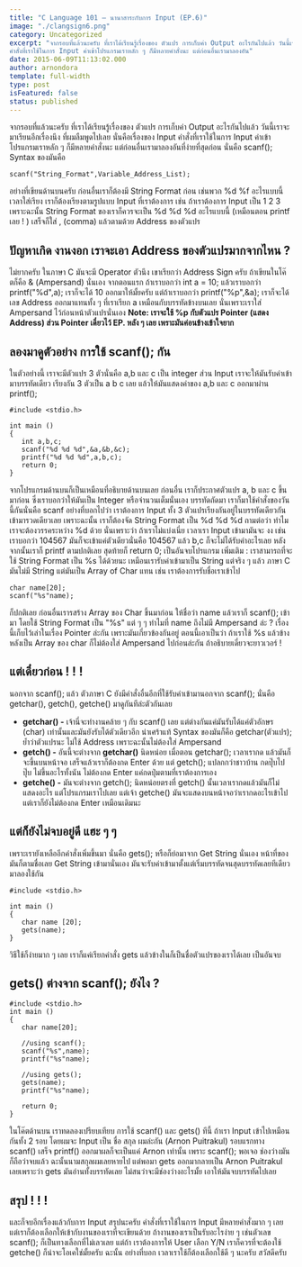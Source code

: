 ```yaml
---
title: "C Language 101 – นานาสาระกับการ Input (EP.6)"
image: "./clangsign6.png"
category: Uncategorized
excerpt: "จากรอบที่แล้วนะครับ ที่เราได้เรียนรู้เรื่องของ ตัวแปร การเก็บค่า Output อะไรกันไปแล้ว วันนี้เราจะมาเรียนอีกเรื่องนึงนั่นคือเรื่องของ Input
คำสั่งที่เราใช้ในการ Input ค่าเข้าโปรแกรมเราหลัก ๆ ก็มีหลายคำสั่งนะ แต่ก่อนอื่นเรามาลองอัน"
date: 2015-06-09T11:13:02.000
author: arnondora
template: full-width
type: post
isFeatured: false
status: published
---
```


จากรอบที่แล้วนะครับ ที่เราได้เรียนรู้เรื่องของ ตัวแปร การเก็บค่า Output อะไรกันไปแล้ว วันนี้เราจะมาเรียนอีกเรื่องนึง ที่ผมลืมพูดไปเลย นั่นคือเรื่องของ Input
คำสั่งที่เราใช้ในการ Input ค่าเข้าโปรแกรมเราหลัก ๆ ก็มีหลายคำสั่งนะ แต่ก่อนอื่นเรามาลองอันที่ง่ายที่สุดก่อน นั่นคือ scanf(); Syntax ของมันคือ

    scanf("String_Format",Variable_Address_List);

อย่างที่เขียนด้านบนครับ ก่อนอื่นเราก็ต้องมี String Format ก่อน เช่นพวก %d %f อะไรแบบนี้ เวลาใส่เรียง เราก็ต้องเรียงตามรูปแบบ Input ที่เราต้องการ เช่น ถ้าเราต้องการ Input เป็น
1 2 3 เพราะฉะนั้น String Format ของเราก็ควรจะเป็น %d %d %d อะไรแบบนี้ (เหมือนตอน printf เลย ! )
เสร็จก็ใส่ , (comma) แล้วตามด้วย Address ของตัวแปร

## ปัญหาเกิด งานงอก เราจะเอา Address ของตัวแปรมากจากไหน ?
ไม่ยากครับ ในภาษา C มันจะมี Operator ตัวนึง เขาเรียกว่า Address Sign ครับ ถ้าเขียนในโค๊ตก็คือ & (Ampersand) นั่นเอง
จากตอนแรก ถ้าเราบอกว่า int a = 10;
แล้วเราบอกว่า printf("%d",a); เราก็จะได้ 10 ออกมาให้มั้ยครับ
แต่ถ้าเราบอกว่า printf("%p",&a); เราก็จะได้เลข Address ออกมาแทนทั้ง ๆ ที่เราเรียก a เหมือนกับบรรทัดข้างบนเลย นั่นเพราะเราใส่ Ampersand ไว้ก่อนหน้าตัวแปรนั่นเอง
**Note: เราจะใช้ %p กับตัวแปร Pointer (แสดง Address) ส่วน Pointer เดี๋ยวไว้ EP. หลัง ๆ เลย เพราะมันค่อนข้างเข้าใจยาก**

## ลองมาดูตัวอย่าง การใช้ scanf(); กัน
ในตัวอย่างนี้ เราจะมีตัวแปร 3 ตัวนั่นคือ a,b และ c เป็น integer ส่วน Input เราจะให้มันรับค่าเข้ามาบรรทัดเดียว เรียงกัน 3 ตัวเป็น a b c เลย แล้วให้มันแสดงค่าของ a,b และ c ออกมาผ่าน printf();

    #include <stdio.h>

    int main ()
    {
       int a,b,c;
       scanf("%d %d %d",&a,&b,&c);
       printf("%d %d %d",a,b,c);
       return 0;
    }

จากโปรแกรมด้านบนก็เป็นเหมือนที่อธิบายด้านบนเลย ก่อนอื่น เราก็ประกาศตัวแปร a, b และ c ขึ้นมาก่อน ซึ่งเราบอกว่าให้มันเป็น Integer หรือจำนวนเต็มนั่นเอง
บรรทัดถัดมา เราก็มาใช้คำสั่งของวันนี้กันนั่นคือ scanf อย่างที่บอกไปว่า เราต้องการ Input ทั้ง 3 ตัวแปรเรียงกันอยู่ในบรรทัดเดียวกันเข้ามารวดเดียวเลย เพราะฉะนั้น เราก็ต้องจัด String Format เป็น %d %d %d
ถามต่อว่า ทำไมเราจะต้องวรรคระหว่าง %d ด้วย นั่นเพราะว่า ถ้าเราไม่แบ่งเนี่ย เวลาเรา Input เข้ามามันจะ งง เช่น เราบอกว่า 104567 มันก็จะเข้าแค่ตัวเดียวนั่นคือ 104567 แล้ว b,c ก็จะไม่ได้รับค่าอะไรเลย
หลังจากนั้นเราก็ printf ตามปกติเลย สุดท้ายก็ return 0; เป็นอันจบโปรแกรม
เพิ่มเติม : เราสามารถที่จะใช้ String Format เป็น %s ได้ด้วยนะ เหมือนเรารับค่าเข้ามาเป็น String แต่จริง ๆ แล้ว ภาษา C มันไม่มี String แต่มันเป็น Array of Char แทน เช่น เราต้องการรับชื่อเราเข้าไป

    char name[20];
    scanf("%s"name);

ก็ปกติเลย ก่อนอื่นเรารสร้าง Array ของ Char ขึ้นมาก่อน ให้ชื่อว่า name แล้วเราก็ scanf(); เข้ามา โดยใช้ String Format เป็น "%s" แต่ ๆ ๆ ทำไมที่ name ถึงไม่มี Ampersand ล่ะ ? เรื่องนี้เก็บไว้เล่าในเรื่อง Pointer ล่ะกัน เพราะมันเกี่ยวข้องกันอยู่ ตอนนี้เอาเป็นว่า ถ้าเราใช้ %s แล้วข้างหลังเป็น Array ของ char ก็ไม่ต้องใส่ Ampersand ไปก่อนล่ะกัน ถ้าอธิบายเดี่ยวจะยาวเวอร์ !

## แต่เดี๋ยวก่อน ! ! !
นอกจาก scanf(); แล้ว ตัวภาษา C ยังมีคำสั่งอื่นอีกที่ใช้รับค่าเข้ามานอกจาก scanf(); นั่นคือ getchar(), getch(), getche() มาดูกันทีล่ะตัวกันเลย

* **getchar() -** เจ้านี่จะทำงานคล้าย ๆ กับ scanf() เลย แต่ต่างกันแค่มันรับได้แค่ตัวอักษร (char) เท่านั้นและมันยังรับได้ตัวเดียวอีก น่าเศร้าแท้ Syntax ของมันก็คือ getchar(ตัวแปร); ย้ำว่าตัวแปรนะ ไม่ใช้ Address เพราะฉะนั้นไม่ต้องใส่ Ampersand
* **getch() -** อันนี้จะต่างจาก **getchar()** นิดหน่อย เมื่อตอน getchar(); เวลาเรากด แล้วมันก็จะขึ้นบนหน้าจอ เสร็จแล้วเราก็ต้องกด Enter ด้วย แต่ getch(); แปลกกว่าชาวบ้าน กดปุ๊บไปปุ๊บ ไม่ขึ้นอะไรทั้งนัน ไม่ต้องกด Enter แค่กดปุ่มตามที่เราต้องการเอง
* **getche() -** มันจะต่างจาก getch(); นิดหน่อยตรงที่ getch() นั้นเวลาเรากดแล้วมันก็ไม่แสดงอะไร แต่โปรแกรมเราไปเลย แต่เจ้า getche() มันจะแสดงบนหน้าจอว่าเรากดอะไรเข้าไป แต่เราก็ยังไม่ต้องกด Enter เหมือนเดิมนะ

## แต่ก็ยังไม่จบอยู่ดี แฮะ ๆ ๆ
เพราะเรายังเหลืออีกคำสั่งเพิ่มขึ้นมา นั่นคือ gets(); หรือก็ย่อมาจาก Get String นั่นเอง หน้าที่ของมันก็ตามชื่อเลย Get String เข้ามานั่นเอง มันจะรับค่าเข้ามาตั้งแต่เริ่มบรรทัดจนสุดบรรทัดเลยทีเดียว มาลองใช้กัน

    #include <stdio.h>

    int main ()
    {
       char name [20];
       gets(name);
    }

วิธีใช้ก็ง่ายมาก ๆ เลย เราก็แค่เรียกคำสั่ง gets แล้วข้างในก็เป็นชื่อตัวแปรของเราได้เลย เป็นอันจบ

## gets() ต่างจาก scanf(); ยังไง ?

    #include <stdio.h>
    int main ()
    {
       char name[20];

       //using scanf();
       scanf("%s",name);
       printf("%s"name);

       //using gets();
       gets(name);
       printf("%s"name);

       return 0;
    }

ในโค๊ตด้านบน เราทดลองเปรียบเทียบ การใช้ scanf() และ gets() ทีนี้ ถ้าเรา Input เข้าไปเหมือนกันทั้ง 2 รอบ โดยผมจะ Input เป็น ชื่อ สกุล ผมล่ะกัน (Arnon Puitrakul)
รอบแรกทาง scanf() เสร็จ printf() ออกมาผลก็จะเป็นแค่ Arnon เท่านั้น เพราะ scanf(); พอเจอ ช่องว่างมันก็ถือว่าจบแล้ว ฉะนั้นนามสกุลผมเลยหายไป
แต่พอมา gets ออกมากลายเป็น Arnon Puitrakul เลยเพราะว่า gets มันอ่านทั้งบรรทัดเลย ไม่สนว่าจะมีช่องว่างอะไรมั้ย เอาให้มันจบบรรทัดไปเลย

## สรุป ! ! !
และก็จบอีกเรื่องแล้วกับการ Input สรุปนะครับ คำสั่งที่เราใช้ในการ Input มีหลายคำสั่งมาก ๆ เลย แต่เราก็ต้องเลือกให้เข้ากับงานของเราที่จะเขียนด้วย ถ้างานของเราเป็นรับอะไรง่าย ๆ เช่นตัวเลข scanf(); ก็เป็นทางเลือกที่ไม่เลวเลย แต่ถ้า เราต้องการให้ User เลือก Y/N เราก็ควรที่จะต้องใช้ getche() ก็น่าจะโอเคใช่มั้ยครับ ฉะนั้น อย่างที่บอก เวลาเราใช้ก็ต้องเลือกใช้ดี ๆ นะครับ สวัสดีครับ
